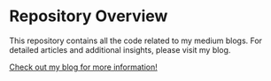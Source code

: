 # Repository Overview

This repository contains all the code related to my medium blogs. For detailed articles and additional insights, please visit my blog.

[Check out my blog for more information!](https://medium.com/@AbdinasirMumin)
